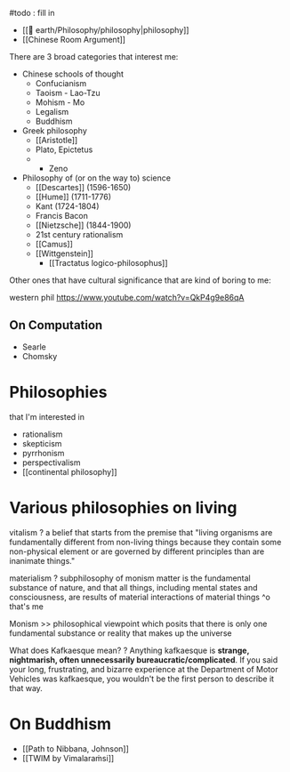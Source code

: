 #todo : fill in

- [[🏡 earth/Philosophy/philosophy|philosophy]]
- [[Chinese Room Argument]]


There are 3 broad categories that interest me:

- Chinese schools of thought
	- Confucianism
	- Taoism - Lao-Tzu
	- Mohism - Mo
	- Legalism 
	- Buddhism
- Greek philosophy
	- [[Aristotle]]
	- Plato, Epictetus
	- - Zeno
- Philosophy of (or on the way to) science
	- [[Descartes]] (1596-1650)
	- [[Hume]] (1711-1776)
	- Kant (1724-1804)
	- Francis Bacon
	- [[Nietzsche]] (1844-1900)
	- 21st century rationalism
	- [[Camus]]
	- [[Wittgenstein]]
		- [[Tractatus logico-philosophus]]

Other ones that have cultural significance that are kind of boring to me:

western phil https://www.youtube.com/watch?v=QkP4g9e86qA


## On Computation

- Searle
- Chomsky


# Philosophies
that I'm interested in
- rationalism
- skepticism
- pyrrhonism
- perspectivalism
- [[continental philosophy]]

# Various philosophies on living
vitalism
?
a belief that starts from the premise that "living organisms are fundamentally different from non-living things because they contain some non-physical element or are governed by different principles than are inanimate things."
<!--LEARN:RFTIcy3Q-->

materialism
?
subphilosophy of monism
matter is the fundamental substance of nature, and that all things, including mental states and consciousness, are results of material interactions of material things
^o that's me
<!--LEARN:1ZHUV9ff-->


Monism >> philosophical viewpoint which posits that there is only one fundamental substance or reality that makes up the universe
<!--LEARN:53d6gwVW-->


What does Kafkaesque mean?
?
Anything kafkaesque is **strange, nightmarish, often unnecessarily bureaucratic/complicated**. If you said your long, frustrating, and bizarre experience at the Department of Motor Vehicles was kafkaesque, you wouldn't be the first person to describe it that way.
# On Buddhism
- [[Path to Nibbana, Johnson]]
- [[TWIM by Vimalaraṁsi]]